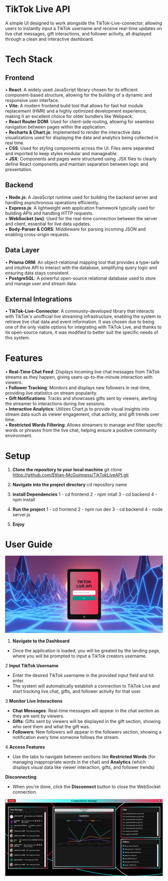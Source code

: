 # TikTok Live API

A simple UI designed to work alongside the TikTok-Live-connector, allowing users to instantly input a TikTok username and receive real-time updates on live chat messages, gift interactions, and follower activity, all displayed through a clean and interactive dashboard.

# Tech Stack

## Frontend
• **React**: A widely used JavaScript library chosen for its efficient component-based structure, allowing for the building of a dynamic and responsive user interface.  
• **Vite**: A modern frontend build tool that allows for fast hot module replacement (HMR) and a highly optimized development experience, making it an excellent choice for older bundlers like Webpack.  
• **React Router DOM**: Used for client-side routing, allowing for seamless navigation between pages within the application.  
• **Recharts & Chart.js**: Implemented to render the interactive data visualizations used for displaying the data and analytics being collected in real time.  
• **CSS**: Used for styling components across the UI. Files were separated and imported to keep styles modular and manageable.  
• **JSX**: Components and pages were structured using .JSX files to clearly define React components and maintain separation between logic and presentation.  

## Backend
• **Node.js**: A JavaScript runtime used for building the backend server and handling asynchronous operations efficiently.  
• **Express.js**: A lightweight web application framework typically used for building APIs and handling HTTP requests.  
• **WebSocket (ws)**: Used for the real-time connection between the server and client, essential for live data updates.  
• **Body-Parser & CORS**: Middleware for parsing incoming JSON and enabling cross-origin requests.  

## Data Layer
• **Prisma ORM**: An object-relational mapping tool that provides a type-safe and intuitive API to interact with the database, simplifying query logic and ensuring data stays consistent.  
• **PostgreSQL**: A powerful open-source relational database used to store and manage user and stream data.  

## External Integrations
• **TikTok-Live-Connector**: A community-developed library that interacts with TikTok's unofficial live streaming infrastructure, enabling the system to retrieve live chat data and event information. It was chosen due to being one of the only viable options for integrating with TikTok Live, and thanks to its open-source nature, it was modified to better suit the specific needs of this system.

# Features

• **Real-Time Chat Feed**: Displays incoming live chat messages from TikTok streams as they happen, giving users up-to-the-minute interaction with viewers.  
• **Follower Tracking**: Monitors and displays new followers in real-time, providing live statistics on stream popularity.  
• **Gift Notifications**: Tracks and showcases gifts sent by viewers, alerting the streamer to interactions during live sessions.  
• **Interactive Analytics**: Utilizes Chart.js to provide visual insights into stream data such as viewer engagement, chat activity, and gift trends over time.  
• **Restricted Words Filtering**: Allows streamers to manage and filter specific words or phrases from the live chat, helping ensure a positive community environment.  

# Setup
1. **Clone the repository to your local machine**
git clone https://github.com/Ethan-McGuinness/TikTokLiveAPI.git

2. **Navigate into the project directory**
cd repository name

3. **install Dependencies**
    1 - cd frontend
    2 - npm intall
    3 - cd backend
    4 - npm install

4. **Run the project**
    1 - cd frontend
    2 - npm run dev
    3 - cd backend
    4 - node server.js

5. **Enjoy**

# User Guide
![Alt text](./Screenshot%202025-05-09%20021421.png)

1. **Navigate to the Dashboard**
- Once the application is loaded, you will be greated by the landing page, where you will be prompted to input a TikTok creators username.

2 **Input TikTok Username**
- Enter the desired TikTok username in the provided input field and hit enter.
- The system will automatically establish a connection to TikTok Live and start tracking live chat, gifts, and follower activity for that user.

3 **Monitor Live Interactions**
- **Chat Messages**: Real-time messages will appear in the chat section as they are sent by viewers.
- **Gifts**: Gifts sent by viewers will be displayed in the gift section, showing who sent them and what the gift was.
- **Followers**: New followers will appear in the followers section, showing a notification every time someone follows the stream.

4 **Access Features**
- Use the tabs to navigate between sections like **Restricted Words** (for managing inappropriate words in the chat) and **Analytics** (which displays visual data like viewer interaction, gifts, and follower trends)

**Disconnecting**:
- When you're done, click the **Disconnect** button to close the WebSocket connection.

![Alt text](./Screenshot%202025-05-09%20022950.png)

